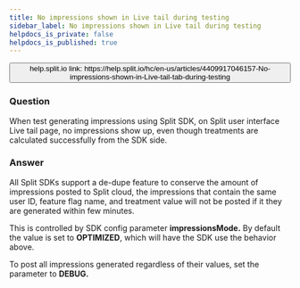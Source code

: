 ```yaml
---
title: No impressions shown in Live tail during testing
sidebar_label: No impressions shown in Live tail during testing
helpdocs_is_private: false
helpdocs_is_published: true
---
```


<p>
  <button style={{borderRadius:'8px', border:'1px', fontFamily:'Courier New', fontWeight:'800', textAlign:'left'}}> help.split.io link: https://help.split.io/hc/en-us/articles/4409917046157-No-impressions-shown-in-Live-tail-tab-during-testing </button>
</p>

### Question

<p>
  When test generating impressions using Split SDK, on Split user interface Live
  tail page, no impressions show up, even though treatments are calculated successfully
  from the SDK side.
</p>

### Answer

<p>
  All Split SDKs support a de-dupe feature to conserve the amount of impressions
  posted to Split cloud, the impressions that contain the same user ID, feature
  flag name, and treatment value will not be posted if it they are generated within
  few minutes.
</p>
<p>
  This is controlled by SDK config parameter <strong>impressionsMode.</strong>
  By default the value is set to <strong>OPTIMIZED</strong>, which will have the
  SDK use the behavior above.
</p>
<p>
  To post all impressions generated regardless of their values, set the parameter
  to <strong>DEBUG.</strong>
</p>